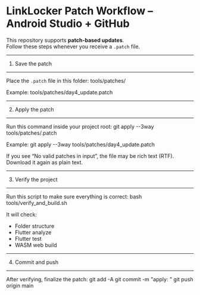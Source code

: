 # LinkLocker Patch Workflow – Android Studio + GitHub

This repository supports **patch-based updates**.  
Follow these steps whenever you receive a `.patch` file.

------------------------------------------------------------
1. Save the patch
------------------------------------------------------------
Place the `.patch` file in this folder:
tools/patches/

Example:
tools/patches/day4_update.patch

------------------------------------------------------------
2. Apply the patch
------------------------------------------------------------
Run this command inside your project root:
git apply --3way tools/patches/<file>.patch

Example:
git apply --3way tools/patches/day4_update.patch

If you see “No valid patches in input”, the file may be rich text (RTF).
Download it again as plain text.

------------------------------------------------------------
3. Verify the project
------------------------------------------------------------
Run this script to make sure everything is correct:
bash tools/verify_and_build.sh

It will check:
- Folder structure
- Flutter analyze
- Flutter test
- WASM web build

------------------------------------------------------------
4. Commit and push
------------------------------------------------------------
After verifying, finalize the patch:
git add -A
git commit -m "apply: <patch name>"
git push origin main
